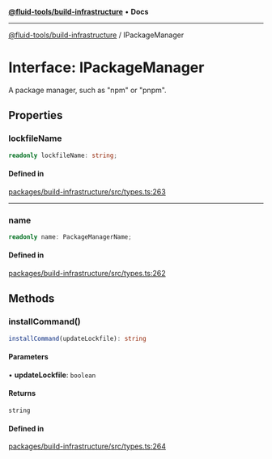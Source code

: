 [**@fluid-tools/build-infrastructure**](../README.md) • **Docs**

***

[@fluid-tools/build-infrastructure](../README.md) / IPackageManager

# Interface: IPackageManager

A package manager, such as "npm" or "pnpm".

## Properties

### lockfileName

```ts
readonly lockfileName: string;
```

#### Defined in

[packages/build-infrastructure/src/types.ts:263](https://github.com/microsoft/FluidFramework/blob/main/build-tools/packages/build-infrastructure/src/types.ts#L263)

***

### name

```ts
readonly name: PackageManagerName;
```

#### Defined in

[packages/build-infrastructure/src/types.ts:262](https://github.com/microsoft/FluidFramework/blob/main/build-tools/packages/build-infrastructure/src/types.ts#L262)

## Methods

### installCommand()

```ts
installCommand(updateLockfile): string
```

#### Parameters

• **updateLockfile**: `boolean`

#### Returns

`string`

#### Defined in

[packages/build-infrastructure/src/types.ts:264](https://github.com/microsoft/FluidFramework/blob/main/build-tools/packages/build-infrastructure/src/types.ts#L264)
